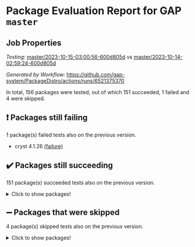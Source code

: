 # Package Evaluation Report for GAP `master`

## Job Properties

*Testing:* [master/2023-10-15-03:00:56-600d805d](https://github.com/gap-system/PackageDistro/blob/data/reports/master/2023-10-15-03:00:56-600d805d) vs [master/2023-10-14-02:59:24-600d805d](https://github.com/gap-system/PackageDistro/blob/data/reports/master/2023-10-14-02:59:24-600d805d)

*Generated by Workflow:* https://github.com/gap-system/PackageDistro/actions/runs/6521375370

In total, 156 packages were tested, out of which 151 succeeded, 1 failed and 4 were skipped.

## :exclamation: Packages still failing

1 package(s) failed tests also on the previous version.
- cryst 4.1.26 [(failure)](https://github.com/gap-system/PackageDistro/actions/runs/6521375370/job/17710135344)

## :heavy_check_mark: Packages still succeeding

151 package(s) succeeded tests also on the previous version.
<details><summary>Click to show packages!</summary>

- 4ti2interface 2023.02-04 [(success)](https://github.com/gap-system/PackageDistro/actions/runs/6521375370/job/17710134089)
- ace 5.6.2 [(success)](https://github.com/gap-system/PackageDistro/actions/runs/6521375370/job/17710134140)
- aclib 1.3.2 [(success)](https://github.com/gap-system/PackageDistro/actions/runs/6521375370/job/17710134184)
- agt 0.3.1 [(success)](https://github.com/gap-system/PackageDistro/actions/runs/6521375370/job/17710134246)
- alnuth 3.2.1 [(success)](https://github.com/gap-system/PackageDistro/actions/runs/6521375370/job/17710134306)
- anupq 3.3.0 [(success)](https://github.com/gap-system/PackageDistro/actions/runs/6521375370/job/17710134355)
- atlasrep 2.1.7 [(success)](https://github.com/gap-system/PackageDistro/actions/runs/6521375370/job/17710134402)
- autodoc 2023.06.19 [(success)](https://github.com/gap-system/PackageDistro/actions/runs/6521375370/job/17710134451)
- automata 1.15 [(success)](https://github.com/gap-system/PackageDistro/actions/runs/6521375370/job/17710134509)
- automgrp 1.3.2 [(success)](https://github.com/gap-system/PackageDistro/actions/runs/6521375370/job/17710134561)
- autpgrp 1.11 [(success)](https://github.com/gap-system/PackageDistro/actions/runs/6521375370/job/17710134616)
- cap 2023.10-06 [(success)](https://github.com/gap-system/PackageDistro/actions/runs/6521375370/job/17710134668)
- caratinterface 2.3.5 [(success)](https://github.com/gap-system/PackageDistro/actions/runs/6521375370/job/17710134735)
- cddinterface 2022.11.01 [(success)](https://github.com/gap-system/PackageDistro/actions/runs/6521375370/job/17710134801)
- circle 1.6.6 [(success)](https://github.com/gap-system/PackageDistro/actions/runs/6521375370/job/17710134878)
- classicpres 1.22 [(success)](https://github.com/gap-system/PackageDistro/actions/runs/6521375370/job/17710134957)
- cohomolo 1.6.11 [(success)](https://github.com/gap-system/PackageDistro/actions/runs/6521375370/job/17710135023)
- congruence 1.2.5 [(success)](https://github.com/gap-system/PackageDistro/actions/runs/6521375370/job/17710135087)
- corelg 1.56 [(success)](https://github.com/gap-system/PackageDistro/actions/runs/6521375370/job/17710135144)
- crime 1.6 [(success)](https://github.com/gap-system/PackageDistro/actions/runs/6521375370/job/17710135191)
- crisp 1.4.6 [(success)](https://github.com/gap-system/PackageDistro/actions/runs/6521375370/job/17710135235)
- crypting 0.10.4 [(success)](https://github.com/gap-system/PackageDistro/actions/runs/6521375370/job/17710135293)
- crystcat 1.1.10 [(success)](https://github.com/gap-system/PackageDistro/actions/runs/6521375370/job/17710135382)
- ctbllib 1.3.6 [(success)](https://github.com/gap-system/PackageDistro/actions/runs/6521375370/job/17710135425)
- cubefree 1.19 [(success)](https://github.com/gap-system/PackageDistro/actions/runs/6521375370/job/17710135478)
- curlinterface 2.3.2 [(success)](https://github.com/gap-system/PackageDistro/actions/runs/6521375370/job/17710135518)
- cvec 2.8.1 [(success)](https://github.com/gap-system/PackageDistro/actions/runs/6521375370/job/17710135562)
- datastructures 0.3.0 [(success)](https://github.com/gap-system/PackageDistro/actions/runs/6521375370/job/17710135600)
- deepthought 1.0.6 [(success)](https://github.com/gap-system/PackageDistro/actions/runs/6521375370/job/17710135651)
- design 1.8 [(success)](https://github.com/gap-system/PackageDistro/actions/runs/6521375370/job/17710135725)
- difsets 2.3.1 [(success)](https://github.com/gap-system/PackageDistro/actions/runs/6521375370/job/17710135785)
- digraphs 1.6.3 [(success)](https://github.com/gap-system/PackageDistro/actions/runs/6521375370/job/17710135859)
- edim 1.3.7 [(success)](https://github.com/gap-system/PackageDistro/actions/runs/6521375370/job/17710135935)
- example 4.3.4 [(success)](https://github.com/gap-system/PackageDistro/actions/runs/6521375370/job/17710136005)
- examplesforhomalg 2023.10-01 [(success)](https://github.com/gap-system/PackageDistro/actions/runs/6521375370/job/17710136079)
- factint 1.6.3 [(success)](https://github.com/gap-system/PackageDistro/actions/runs/6521375370/job/17710136141)
- ferret 1.0.9 [(success)](https://github.com/gap-system/PackageDistro/actions/runs/6521375370/job/17710136211)
- fga 1.5.0 [(success)](https://github.com/gap-system/PackageDistro/actions/runs/6521375370/job/17710136294)
- fining 1.5.6 [(success)](https://github.com/gap-system/PackageDistro/actions/runs/6521375370/job/17710136373)
- float 1.0.3 [(success)](https://github.com/gap-system/PackageDistro/actions/runs/6521375370/job/17710136437)
- format 1.4.3 [(success)](https://github.com/gap-system/PackageDistro/actions/runs/6521375370/job/17710136498)
- forms 1.2.9 [(success)](https://github.com/gap-system/PackageDistro/actions/runs/6521375370/job/17710136562)
- fplsa 1.2.6 [(success)](https://github.com/gap-system/PackageDistro/actions/runs/6521375370/job/17710136631)
- fr 2.4.12 [(success)](https://github.com/gap-system/PackageDistro/actions/runs/6521375370/job/17710136715)
- francy 2.0.3 [(success)](https://github.com/gap-system/PackageDistro/actions/runs/6521375370/job/17710136797)
- fwtree 1.3 [(success)](https://github.com/gap-system/PackageDistro/actions/runs/6521375370/job/17710136888)
- gapdoc 1.6.6 [(success)](https://github.com/gap-system/PackageDistro/actions/runs/6521375370/job/17710137018)
- gauss 2023.02-04 [(success)](https://github.com/gap-system/PackageDistro/actions/runs/6521375370/job/17710137249)
- gaussforhomalg 2023.10-01 [(success)](https://github.com/gap-system/PackageDistro/actions/runs/6521375370/job/17710137356)
- gbnp 1.0.5 [(success)](https://github.com/gap-system/PackageDistro/actions/runs/6521375370/job/17710137461)
- generalizedmorphismsforcap 2023.08-02 [(success)](https://github.com/gap-system/PackageDistro/actions/runs/6521375370/job/17710137586)
- genss 1.6.8 [(success)](https://github.com/gap-system/PackageDistro/actions/runs/6521375370/job/17710137677)
- gradedmodules 2023.09-01 [(success)](https://github.com/gap-system/PackageDistro/actions/runs/6521375370/job/17710137796)
- gradedringforhomalg 2023.08-01 [(success)](https://github.com/gap-system/PackageDistro/actions/runs/6521375370/job/17710137888)
- grape 4.9.0 [(success)](https://github.com/gap-system/PackageDistro/actions/runs/6521375370/job/17710137984)
- groupoids 1.73 [(success)](https://github.com/gap-system/PackageDistro/actions/runs/6521375370/job/17710138085)
- grpconst 2.6.4 [(success)](https://github.com/gap-system/PackageDistro/actions/runs/6521375370/job/17710138195)
- guarana 0.96.3 [(success)](https://github.com/gap-system/PackageDistro/actions/runs/6521375370/job/17710138328)
- guava 3.18 [(success)](https://github.com/gap-system/PackageDistro/actions/runs/6521375370/job/17710138447)
- hap 1.58 [(success)](https://github.com/gap-system/PackageDistro/actions/runs/6521375370/job/17710138571)
- hapcryst 0.1.15 [(success)](https://github.com/gap-system/PackageDistro/actions/runs/6521375370/job/17710138688)
- hecke 1.5.3 [(success)](https://github.com/gap-system/PackageDistro/actions/runs/6521375370/job/17710138782)
- help 3.5 [(success)](https://github.com/gap-system/PackageDistro/actions/runs/6521375370/job/17710138922)
- homalg 2023.10-01 [(success)](https://github.com/gap-system/PackageDistro/actions/runs/6521375370/job/17710139058)
- homalgtocas 2023.08-01 [(success)](https://github.com/gap-system/PackageDistro/actions/runs/6521375370/job/17710139173)
- idrel 2.45 [(success)](https://github.com/gap-system/PackageDistro/actions/runs/6521375370/job/17710139293)
- images 1.3.1 [(success)](https://github.com/gap-system/PackageDistro/actions/runs/6521375370/job/17710139412)
- intpic 0.3.0 [(success)](https://github.com/gap-system/PackageDistro/actions/runs/6521375370/job/17710139563)
- io 4.8.1 [(success)](https://github.com/gap-system/PackageDistro/actions/runs/6521375370/job/17710139672)
- io_forhomalg 2023.02-04 [(success)](https://github.com/gap-system/PackageDistro/actions/runs/6521375370/job/17710139796)
- irredsol 1.4.4 [(success)](https://github.com/gap-system/PackageDistro/actions/runs/6521375370/job/17710139945)
- json 2.1.1 [(success)](https://github.com/gap-system/PackageDistro/actions/runs/6521375370/job/17710140075)
- jupyterkernel 1.5.0 [(success)](https://github.com/gap-system/PackageDistro/actions/runs/6521375370/job/17710140173)
- jupyterviz 1.5.6 [(success)](https://github.com/gap-system/PackageDistro/actions/runs/6521375370/job/17710140282)
- kan 1.36 [(success)](https://github.com/gap-system/PackageDistro/actions/runs/6521375370/job/17710140400)
- kbmag 1.5.11 [(success)](https://github.com/gap-system/PackageDistro/actions/runs/6521375370/job/17710140481)
- laguna 3.9.6 [(success)](https://github.com/gap-system/PackageDistro/actions/runs/6521375370/job/17710140564)
- liealgdb 2.2.1 [(success)](https://github.com/gap-system/PackageDistro/actions/runs/6521375370/job/17710140640)
- liepring 2.8 [(success)](https://github.com/gap-system/PackageDistro/actions/runs/6521375370/job/17710140710)
- liering 2.4.2 [(success)](https://github.com/gap-system/PackageDistro/actions/runs/6521375370/job/17710140795)
- linearalgebraforcap 2023.10-03 [(success)](https://github.com/gap-system/PackageDistro/actions/runs/6521375370/job/17710140865)
- localizeringforhomalg 2023.10-01 [(success)](https://github.com/gap-system/PackageDistro/actions/runs/6521375370/job/17710140933)
- loops 3.4.3 [(success)](https://github.com/gap-system/PackageDistro/actions/runs/6521375370/job/17710140998)
- lpres 1.0.3 [(success)](https://github.com/gap-system/PackageDistro/actions/runs/6521375370/job/17710141061)
- majoranaalgebras 1.5.1 [(success)](https://github.com/gap-system/PackageDistro/actions/runs/6521375370/job/17710141129)
- mapclass 1.4.6 [(success)](https://github.com/gap-system/PackageDistro/actions/runs/6521375370/job/17710141193)
- matgrp 0.70 [(success)](https://github.com/gap-system/PackageDistro/actions/runs/6521375370/job/17710141263)
- matricesforhomalg 2023.10-01 [(success)](https://github.com/gap-system/PackageDistro/actions/runs/6521375370/job/17710141317)
- modisom 2.5.4 [(success)](https://github.com/gap-system/PackageDistro/actions/runs/6521375370/job/17710141390)
- modulepresentationsforcap 2023.10-01 [(success)](https://github.com/gap-system/PackageDistro/actions/runs/6521375370/job/17710141450)
- modules 2023.10-01 [(success)](https://github.com/gap-system/PackageDistro/actions/runs/6521375370/job/17710141505)
- monoidalcategories 2023.08-11 [(success)](https://github.com/gap-system/PackageDistro/actions/runs/6521375370/job/17710141557)
- nconvex 2022.09-01 [(success)](https://github.com/gap-system/PackageDistro/actions/runs/6521375370/job/17710141594)
- nilmat 1.4.2 [(success)](https://github.com/gap-system/PackageDistro/actions/runs/6521375370/job/17710141651)
- nock 1.5 [(success)](https://github.com/gap-system/PackageDistro/actions/runs/6521375370/job/17710141696)
- normalizinterface 1.3.6 [(success)](https://github.com/gap-system/PackageDistro/actions/runs/6521375370/job/17710141752)
- nq 2.5.10 [(success)](https://github.com/gap-system/PackageDistro/actions/runs/6521375370/job/17710141804)
- numericalsgps 1.3.1 [(success)](https://github.com/gap-system/PackageDistro/actions/runs/6521375370/job/17710141862)
- openmath 11.5.3 [(success)](https://github.com/gap-system/PackageDistro/actions/runs/6521375370/job/17710141917)
- orb 4.9.0 [(success)](https://github.com/gap-system/PackageDistro/actions/runs/6521375370/job/17710141983)
- packagemanager 1.4.1 [(success)](https://github.com/gap-system/PackageDistro/actions/runs/6521375370/job/17710142042)
- patternclass 2.4.3 [(success)](https://github.com/gap-system/PackageDistro/actions/runs/6521375370/job/17710142095)
- permut 2.0.4 [(success)](https://github.com/gap-system/PackageDistro/actions/runs/6521375370/job/17710142158)
- polenta 1.3.10 [(success)](https://github.com/gap-system/PackageDistro/actions/runs/6521375370/job/17710142211)
- polymaking 0.8.7 [(success)](https://github.com/gap-system/PackageDistro/actions/runs/6521375370/job/17710142256)
- primgrp 3.4.4 [(success)](https://github.com/gap-system/PackageDistro/actions/runs/6521375370/job/17710142302)
- profiling 2.5.4 [(success)](https://github.com/gap-system/PackageDistro/actions/runs/6521375370/job/17710142346)
- qpa 1.34 [(success)](https://github.com/gap-system/PackageDistro/actions/runs/6521375370/job/17710142401)
- quagroup 1.8.3 [(success)](https://github.com/gap-system/PackageDistro/actions/runs/6521375370/job/17710142450)
- radiroot 2.9 [(success)](https://github.com/gap-system/PackageDistro/actions/runs/6521375370/job/17710142501)
- rcwa 4.7.1 [(success)](https://github.com/gap-system/PackageDistro/actions/runs/6521375370/job/17710142554)
- rds 1.8 [(success)](https://github.com/gap-system/PackageDistro/actions/runs/6521375370/job/17710142605)
- recog 1.4.2 [(success)](https://github.com/gap-system/PackageDistro/actions/runs/6521375370/job/17710142646)
- repndecomp 1.3.0 [(success)](https://github.com/gap-system/PackageDistro/actions/runs/6521375370/job/17710142694)
- repsn 3.1.1 [(success)](https://github.com/gap-system/PackageDistro/actions/runs/6521375370/job/17710142744)
- resclasses 4.7.3 [(success)](https://github.com/gap-system/PackageDistro/actions/runs/6521375370/job/17710142793)
- ringsforhomalg 2023.09-01 [(success)](https://github.com/gap-system/PackageDistro/actions/runs/6521375370/job/17710142830)
- sco 2023.08-01 [(success)](https://github.com/gap-system/PackageDistro/actions/runs/6521375370/job/17710142867)
- scscp 2.4.1 [(success)](https://github.com/gap-system/PackageDistro/actions/runs/6521375370/job/17710142916)
- semigroups 5.3.2 [(success)](https://github.com/gap-system/PackageDistro/actions/runs/6521375370/job/17710142961)
- sglppow 2.3 [(success)](https://github.com/gap-system/PackageDistro/actions/runs/6521375370/job/17710143027)
- sgpviz 0.999.5 [(success)](https://github.com/gap-system/PackageDistro/actions/runs/6521375370/job/17710143085)
- simpcomp 2.1.14 [(success)](https://github.com/gap-system/PackageDistro/actions/runs/6521375370/job/17710143148)
- singular 2023.02.09 [(success)](https://github.com/gap-system/PackageDistro/actions/runs/6521375370/job/17710143223)
- sl2reps 1.1 [(success)](https://github.com/gap-system/PackageDistro/actions/runs/6521375370/job/17710143288)
- sla 1.5.3 [(success)](https://github.com/gap-system/PackageDistro/actions/runs/6521375370/job/17710143359)
- smallgrp 1.5.3 [(success)](https://github.com/gap-system/PackageDistro/actions/runs/6521375370/job/17710143429)
- smallsemi 0.6.13 [(success)](https://github.com/gap-system/PackageDistro/actions/runs/6521375370/job/17710143509)
- sonata 2.9.6 [(success)](https://github.com/gap-system/PackageDistro/actions/runs/6521375370/job/17710143555)
- sophus 1.27 [(success)](https://github.com/gap-system/PackageDistro/actions/runs/6521375370/job/17710143620)
- sotgrps 1.2 [(success)](https://github.com/gap-system/PackageDistro/actions/runs/6521375370/job/17710143686)
- spinsym 1.5.2 [(success)](https://github.com/gap-system/PackageDistro/actions/runs/6521375370/job/17710143749)
- standardff 1.0 [(success)](https://github.com/gap-system/PackageDistro/actions/runs/6521375370/job/17710143818)
- symbcompcc 1.3.2 [(success)](https://github.com/gap-system/PackageDistro/actions/runs/6521375370/job/17710143907)
- thelma 1.3 [(success)](https://github.com/gap-system/PackageDistro/actions/runs/6521375370/job/17710143981)
- tomlib 1.2.9 [(success)](https://github.com/gap-system/PackageDistro/actions/runs/6521375370/job/17710144072)
- toolsforhomalg 2023.10-01 [(success)](https://github.com/gap-system/PackageDistro/actions/runs/6521375370/job/17710144155)
- toric 1.9.5 [(success)](https://github.com/gap-system/PackageDistro/actions/runs/6521375370/job/17710144251)
- toricvarieties 2022.07.13 [(success)](https://github.com/gap-system/PackageDistro/actions/runs/6521375370/job/17710144348)
- transgrp 3.6.4 [(success)](https://github.com/gap-system/PackageDistro/actions/runs/6521375370/job/17710144485)
- ugaly 4.1.3 [(success)](https://github.com/gap-system/PackageDistro/actions/runs/6521375370/job/17710144566)
- unipot 1.5 [(success)](https://github.com/gap-system/PackageDistro/actions/runs/6521375370/job/17710144661)
- unitlib 4.2.0 [(success)](https://github.com/gap-system/PackageDistro/actions/runs/6521375370/job/17710144769)
- utils 0.84 [(success)](https://github.com/gap-system/PackageDistro/actions/runs/6521375370/job/17710144889)
- uuid 0.7 [(success)](https://github.com/gap-system/PackageDistro/actions/runs/6521375370/job/17710145003)
- walrus 0.9991 [(success)](https://github.com/gap-system/PackageDistro/actions/runs/6521375370/job/17710145111)
- wedderga 4.10.4 [(success)](https://github.com/gap-system/PackageDistro/actions/runs/6521375370/job/17710145205)
- xmod 2.91 [(success)](https://github.com/gap-system/PackageDistro/actions/runs/6521375370/job/17710145309)
- xmodalg 1.23 [(success)](https://github.com/gap-system/PackageDistro/actions/runs/6521375370/job/17710145428)
- yangbaxter 0.10.3 [(success)](https://github.com/gap-system/PackageDistro/actions/runs/6521375370/job/17710145524)
- zeromqinterface 0.14 [(success)](https://github.com/gap-system/PackageDistro/actions/runs/6521375370/job/17710145670)
</details>

## :heavy_minus_sign: Packages that were skipped

4 package(s) skipped tests also on the previous version.
<details><summary>Click to show packages!</summary>

- browse 1.8.21 [(skipped)](https://github.com/gap-system/PackageDistro/actions/runs/6521375370/job/17709878101)
- itc 1.5.1 [(skipped)](https://github.com/gap-system/PackageDistro/actions/runs/6521375370/job/17709878101)
- polycyclic 2.16 [(skipped)](https://github.com/gap-system/PackageDistro/actions/runs/6521375370/job/17709878101)
- xgap 4.31 [(skipped)](https://github.com/gap-system/PackageDistro/actions/runs/6521375370/job/17709878101)
</details>

